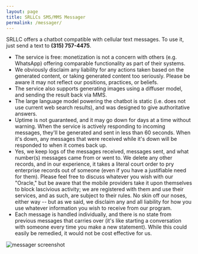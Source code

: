 ```yaml
---
layout: page
title: SRLLCs SMS/MMS Messager
permalink: /messager/
---
```

SRLLC offers a chatbot compatible with cellular text messages.  To use it, just send a text to **(315) 757-4475**.

- The service is free: monetization is not a concern with others (e.g. WhatsApp) offering comparable functionality as part of their systems.
- We obviously disclaim any liability for any actions taken based on the generated content, or taking generated content too seriously. Please be aware it may not reflect our positions, practices, or beliefs.
- The service also supports generating images using a diffuser model, and sending the result back via MMS.
- The large language model powering the chatbot is static (i.e. does not use current web search results), and was designed to give authoritative answers.
- Uptime is not guaranteed, and it may go down for days at a time without warning. When the service is actively responding to incoming messages, they'll be generated and sent in less than 60 seconds. When it's down, any messages that were received while it's down will be responded to when it comes back up.
- Yes, we keep logs of the messages received, messages sent, and what number(s) messages came from or went to. We delete any other records, and in our experience, it takes a literal court order to pry enterprise records out of someone (even if you have a justifiable need for them). Please feel free to discuss whatever you wish with our "Oracle," but be aware that the mobile providers take it upon themselves to block lascivious activity; we are registered with them and use their services, and as such, are subject to their rules. No skin off our noses, either way -- but as we said, we disclaim any and all liability for how you use whatever information you wish to receive from our program.
- Each message is handled individually, and there is no state from previous messages that carries over (it's like starting a conversation with someone every time you make a new statement). While this could easily be remedied, it would not be cost effective for us.

<section><div class="image"><img src="{{site.baseurl}}/images/screenshot-messager.png" alt="messager screenshot" class="editable"/></div></section>
